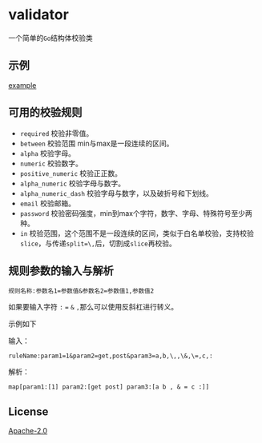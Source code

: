 # validator

一个简单的`Go`结构体校验类

## 示例
[example](https://github.com/buexplain/go-validator/tree/master/example/main.go)

## 可用的校验规则
* `required` 校验非零值。
* `between` 校验范围 min与max是一段连续的区间。
* `alpha` 校验字母。
* `numeric` 校验数字。
* `positive_numeric` 校验正正数。
* `alpha_numeric` 校验字母与数字。
* `alpha_numeric_dash` 校验字母与数字，以及破折号和下划线。
* `email` 校验邮箱。
* `password` 校验密码强度，min到max个字符，数字、字母、特殊符号至少两种。
* `in` 校验范围，这个范围不是一段连续的区间，类似于白名单校验，支持校验`slice`，与传递`split=\,`后，切割成`slice`再校验。

## 规则参数的输入与解析
```text
规则名称:参数名1=参数值&参数名2=参数值1,参数值2
```
如果要输入字符 `:` `=` `&` `,`那么可以使用反斜杠进行转义。

示例如下

输入：
```text
ruleName:param1=1&param2=get,post&param3=a,b,\,,\&,\=,c,:
```
解析：
```text
map[param1:[1] param2:[get post] param3:[a b , & = c :]]
```

## License
[Apache-2.0](http://www.apache.org/licenses/LICENSE-2.0.html)
